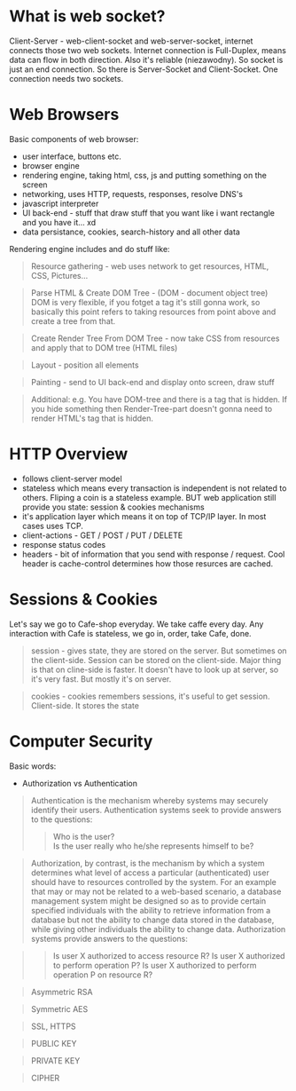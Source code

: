 # What is web socket? 

Client-Server - web-client-socket and web-server-socket, internet connects those two web sockets. Internet connection is Full-Duplex, means data can flow in both direction. Also it's reliable (niezawodny). So socket is just an end connection. So there is Server-Socket and Client-Socket. One connection needs two sockets.

# Web Browsers

Basic components of web browser:
- user interface, buttons etc.
- browser engine
- rendering engine, taking html, css, js and putting something on the screen
- networking, uses HTTP, requests, responses, resolve DNS's
- javascript interpreter
- UI back-end - stuff that draw stuff that you want like i want rectangle and you have it... xd
- data persistance, cookies, search-history and all other data


Rendering engine includes and do stuff like:


> Resource gathering - web uses network to get resources, HTML, CSS, Pictures... 

> Parse HTML & Create DOM Tree - (DOM - document object tree) DOM is very flexible, if you fotget a tag it's still gonna work, so basically this point refers to taking resources from point above and create a tree from that. 

> Create Render Tree From DOM Tree - now take CSS from resources and apply that to DOM tree (HTML files)

> Layout - position all elements

> Painting - send to UI back-end and display onto screen, draw stuff

> Additional: 
e.g. You have DOM-tree and there is a tag that is hidden. If you hide something then Render-Tree-part doesn't gonna need to render HTML's tag that is hidden. 


# HTTP Overview

- follows client-server model
- stateless which means every transaction is independent is not related to others. Fliping a coin is a stateless example. BUT web application still provide you state: session & cookies mechanisms
- it's application layer which means it on top of TCP/IP layer. In most cases uses TCP. 
- client-actions - GET / POST / PUT / DELETE 
- response status codes
- headers - bit of information that you send with response / request. Cool header is cache-control determines how those resurces are cached. 

# Sessions & Cookies

Let's say we go to Cafe-shop everyday. We take caffe every day. Any interaction with Cafe is stateless, we go in, order, take Cafe, done. 

> session -  gives state, they are stored on the server. But sometimes on the client-side. Session can be stored on the client-side. Major thing is that on cline-side is faster. It doesn't have to look up at server, so it's very fast. But mostly it's on server.

> cookies - cookies remembers sessions, it's useful to get session. Client-side. It stores the state 

# Computer Security

Basic words: 

- Authorization vs Authentication

> Authentication is the mechanism whereby systems may securely identify their users. Authentication systems seek to provide answers to the questions:
>> Who is the user? <br>
>> Is the user really who he/she represents himself to be?

> Authorization, by contrast, is the mechanism by which a system determines what level of access a particular (authenticated) user should have to resources controlled by the system. For an example that may or may not be related to a web-based scenario, a database management system might be designed so as to provide certain specified individuals with the ability to retrieve information from a database but not the ability to change data stored in the database, while giving other individuals the ability to change data. Authorization systems provide answers to the questions:

>> Is user X authorized to access resource R?
>> Is user X authorized to perform operation P?
>> Is user X authorized to perform operation P on resource R?


> Asymmetric RSA

> Symmetric AES

> SSL, HTTPS

> PUBLIC KEY

> PRIVATE KEY

> CIPHER


















